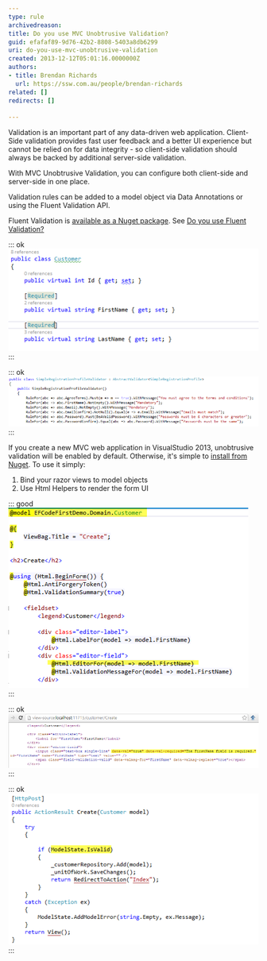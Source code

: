 ```yaml
---
type: rule
archivedreason: 
title: Do you use MVC Unobtrusive Validation?
guid: efafaf89-9d76-42b2-8808-5403a8db6299
uri: do-you-use-mvc-unobtrusive-validation
created: 2013-12-12T05:01:16.0000000Z
authors:
- title: Brendan Richards
  url: https://ssw.com.au/people/brendan-richards
related: []
redirects: []

---
```


Validation is an important part of any data-driven web application. Client-Side validation provides fast user feedback and a better UI experience but cannot be relied on for data integrity - so client-side validation should always be backed by additional server-side validation.

With MVC Unobtrusive Validation, you can configure both client-side and server-side in one place.

<!--endintro-->

Validation rules can be added to a model object via Data Annotations or using the Fluent Validation API.

Fluent Validation is [available as a Nuget package](http://www.nuget.org/packages/FluentValidation/). See [Do you use Fluent Validation?](/use-fluent-validation)


::: ok  
![Figure: OK Example - Data Annotation attributes decorate model properties to make them required](DataAttributes.png)  
:::


::: ok  
![Figure: Better Example - Fluent Validation allows validation metadata to be added to a class without modifying the original class.  This provides much more flexibility for code reuse](FluentValidation.png)  
:::

If you create a new MVC web application in VisualStudio 2013, unobtrusive validation will be enabled by default. Otherwise, it's simple to [install from Nuget](http://www.nuget.org/packages/Microsoft.jQuery.Unobtrusive.Validation/). To use it simply:

1. Bind your razor views to model objects
2. Use Html Helpers to render the form UI



::: good  
![Figure: Good Example - this razor view binds to a strongly typed model object and uses HTML helpers.](view.png)  
:::


::: ok  
![Figure: the HTML UI rendered for this view now has data-validation attributes that are followed by JQuery validation to provide rich client-side validation.](Html.png)  
:::


::: ok  
![Figure: On the server-side, the same validation rules will be checked when you call ModelState.IsValid](SaveAction.png)  
:::
